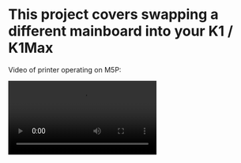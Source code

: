 # This project covers swapping a different mainboard into your K1 / K1Max 



Video of printer operating on M5P:

<video src="https://cdn.discordapp.com/attachments/1179179750208577636/1197590136318341230/IMG_3111.mov" />
